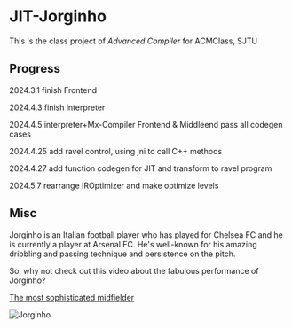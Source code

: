 # JIT-Jorginho

This is the class project of *Advanced Compiler* for ACMClass, SJTU

## Progress

2024.3.1 finish Frontend

2024.4.3 finish interpreter

2024.4.5 interpreter+Mx-Compiler Frontend & Middleend pass all codegen cases

2024.4.25 add ravel control, using jni to call C++ methods

2024.4.27 add function codegen for JIT and transform to ravel program

2024.5.7 rearrange IROptimizer and make optimize levels

## Misc

Jorginho is an Italian football player who has played for Chelsea FC and he is currently a player at Arsenal FC. He's well-known for his amazing dribbling and passing technique and persistence on the pitch.

So, why not check out this video about the fabulous performance of Jorginho?

[The most sophisticated midfielder](https://www.youtube.com/watch?v=8R1Gas4DiBE)

![Jorginho](asset/Jorginho.png)

